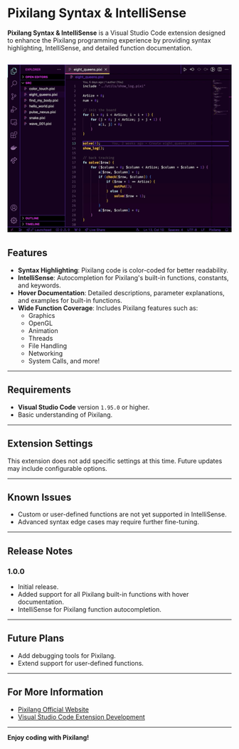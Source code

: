 # Pixilang Syntax & IntelliSense

**Pixilang Syntax & IntelliSense** is a Visual Studio Code extension designed to enhance the Pixilang programming experience by providing syntax highlighting, IntelliSense, and detailed function documentation.

![Demo Screenshot](./demo.gif)
---

## Features

- **Syntax Highlighting**: Pixilang code is color-coded for better readability.
- **IntelliSense**: Autocompletion for Pixilang's built-in functions, constants, and keywords.
- **Hover Documentation**: Detailed descriptions, parameter explanations, and examples for built-in functions.
- **Wide Function Coverage**: Includes Pixilang features such as:
  - Graphics
  - OpenGL
  - Animation
  - Threads
  - File Handling
  - Networking
  - System Calls, and more!

---

## Requirements

- **Visual Studio Code** version `1.95.0` or higher.
- Basic understanding of Pixilang.

---

## Extension Settings

This extension does not add specific settings at this time. Future updates may include configurable options.

---

## Known Issues

- Custom or user-defined functions are not yet supported in IntelliSense.
- Advanced syntax edge cases may require further fine-tuning.

---

## Release Notes

### 1.0.0
- Initial release.
- Added support for all Pixilang built-in functions with hover documentation.
- IntelliSense for Pixilang function autocompletion.

---

## Future Plans

- Add debugging tools for Pixilang.
- Extend support for user-defined functions.

---

## For More Information

- [Pixilang Official Website](http://warmplace.ru/soft/pixilang/)
- [Visual Studio Code Extension Development](https://code.visualstudio.com/api)

---

**Enjoy coding with Pixilang!**
